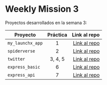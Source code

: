 # Weekly Mission 3

Proyectos desarrollados en la semana 3:

| Proyecto | Práctica | Link al repo |
| ------------- |:-------------:| -----:|
|`my_launchx_app`|1|[Link al repo](https://github.com/AndresSantiago08/Creacion_De_Proyecto_JS)|
|`spiderverse`|2|[Link al repo](https://github.com/AndresSantiago08/Disenho_de_software_con_TDD)|
|`twitter`|3, 4, 5|[Link al repo](https://github.com/AndresSantiago08/Sprints_models_services_views)|
|`express_basic`|6|[Link al repo](https://github.com/AndresSantiago08/Express_Basic)|
|`express_api`|7|[Link al repo](https://github.com/AndresSantiago08/Express_API)|
